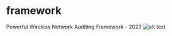 # framework
Powerful Wireless Network Auditing Framework - 2023 
![alt text](https://cdn.discordapp.com/attachments/951192813477965856/1066431851830444062/photo_2023-01-21_20-12-05.jpg)
